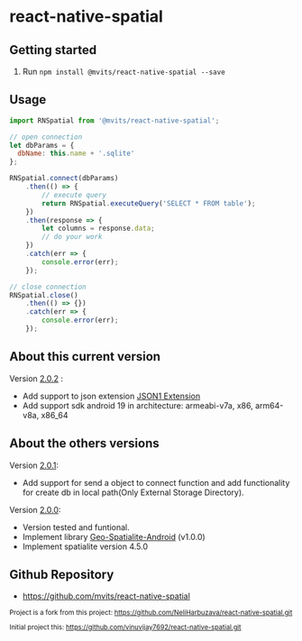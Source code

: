 
# react-native-spatial


## Getting started

1. Run `npm install @mvits/react-native-spatial --save`


## Usage
```javascript
import RNSpatial from '@mvits/react-native-spatial';

// open connection
let dbParams = {
  dbName: this.name + '.sqlite'
};

RNSpatial.connect(dbParams)
    .then(() => {
		// execute query
        return RNSpatial.executeQuery('SELECT * FROM table');
	})
	.then(response => {
		let columns = response.data;
		// do your work
	})
	.catch(err => {
		console.error(err);
	});

// close connection
RNSpatial.close()
	.then(() => {})
	.catch(err => {
		console.error(err);
	});
```
## About this current version

Version [2.0.2](https://github.com/mvits/react-native-spatial/releases/tag/v2.0.2) :

* Add support to json extension [JSON1 Extension](https://www.sqlite.org/json1.html)
* Add support sdk android 19 in architecture: armeabi-v7a, x86, arm64-v8a, x86_64

## About the others versions

Version [2.0.1](https://github.com/mvits/react-native-spatial/releases/tag/v2.0.1):

* Add support for send a object to connect function and add functionality for create db in local path(Only External Storage Directory).


Version [2.0.0](https://github.com/mvits/react-native-spatial/releases/tag/v2.0.0):

* Version tested and funtional.
* Implement library [Geo-Spatialite-Android](https://github.com/mvits/Geo-Spatialite-Android/releases/tag/v1.0.0) (v1.0.0)
* Implement spatialite version 4.5.0

## Github Repository
* https://github.com/mvits/react-native-spatial

<sub>

Project is a fork from this project:
https://github.com/NeliHarbuzava/react-native-spatial.git  



Initial project this:
https://github.com/vinuvijay7692/react-native-spatial.git
</sup>
